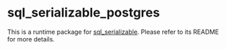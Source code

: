 # sql_serializable_postgres

This is a runtime package for [sql_serializable](https://pub.dev/packages/sql_serializable). Please refer to its README for more details.
